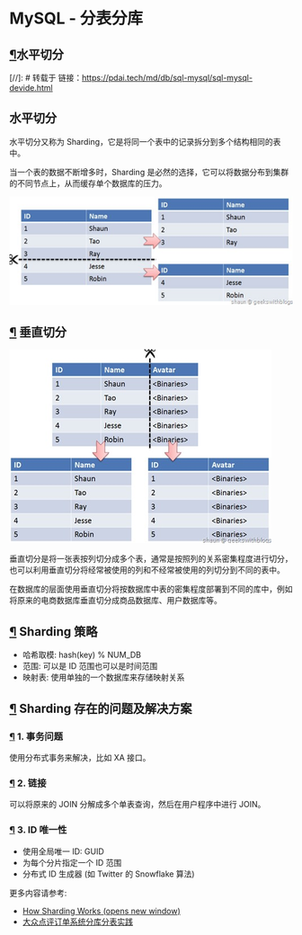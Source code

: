 # MySQL - 分表分库

## [¶](https://pdai.tech/md/db/sql-mysql/sql-mysql-devide.html#水平切分)水平切分

[//]: #   转载于 链接：https://pdai.tech/md/db/sql-mysql/sql-mysql-devide.html

## 水平切分

水平切分又称为 Sharding，它是将同一个表中的记录拆分到多个结构相同的表中。

当一个表的数据不断增多时，Sharding 是必然的选择，它可以将数据分布到集群的不同节点上，从而缓存单个数据库的压力。

![img](/docs/mysql/imgs/63c2909f-0c5f-496f-9fe5-ee9176b31aba.jpg)

## [¶](#垂直切分) 垂直切分

![img](/docs/mysql/imgs/e130e5b8-b19a-4f1e-b860-223040525cf6.jpg)

垂直切分是将一张表按列切分成多个表，通常是按照列的关系密集程度进行切分，也可以利用垂直切分将经常被使用的列和不经常被使用的列切分到不同的表中。

在数据库的层面使用垂直切分将按数据库中表的密集程度部署到不同的库中，例如将原来的电商数据库垂直切分成商品数据库、用户数据库等。

## [¶](#sharding-策略) Sharding 策略

- 哈希取模: hash(key) % NUM_DB
- 范围: 可以是 ID 范围也可以是时间范围
- 映射表: 使用单独的一个数据库来存储映射关系

## [¶](#sharding-存在的问题及解决方案) Sharding 存在的问题及解决方案

### [¶](#1-事务问题) 1. 事务问题

使用分布式事务来解决，比如 XA 接口。

### [¶](#2-链接) 2. 链接

可以将原来的 JOIN 分解成多个单表查询，然后在用户程序中进行 JOIN。

### [¶](#3-id-唯一性) 3. ID 唯一性

- 使用全局唯一 ID: GUID
- 为每个分片指定一个 ID 范围
- 分布式 ID 生成器 (如 Twitter 的 Snowflake 算法)

更多内容请参考:

- [How Sharding Works  (opens new window)](https://medium.com/@jeeyoungk/how-sharding-works-b4dec46b3f6)
- [大众点评订单系统分库分表实践](https://tech.meituan.com/dianping_order_db_sharding.html)